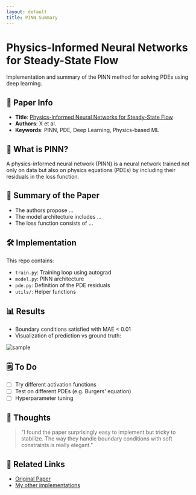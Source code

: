 ```yaml
---
layout: default
title: PINN Summary
---
```


# Physics-Informed Neural Networks for Steady-State Flow

Implementation and summary of the PINN method for solving PDEs using deep learning.

## 🔗 Paper Info

- **Title**: [Physics-Informed Neural Networks for Steady-State Flow](https://arxiv.org/abs/xxxx.xxxxx)
- **Authors**: X et al.
- **Keywords**: PINN, PDE, Deep Learning, Physics-based ML

## 🧠 What is PINN?

A physics-informed neural network (PINN) is a neural network trained not only on data but also on physics equations (PDEs) by including their residuals in the loss function.

## 📝 Summary of the Paper

- The authors propose ...
- The model architecture includes ...
- The loss function consists of ...

## 🛠️ Implementation

This repo contains:
- `train.py`: Training loop using autograd
- `model.py`: PINN architecture
- `pde.py`: Definition of the PDE residuals
- `utils/`: Helper functions

## 📊 Results

- Boundary conditions satisfied with MAE < 0.01
- Visualization of prediction vs ground truth:

![sample](./assets/pinn_result.png)

## 🗒️ To Do

- [ ] Try different activation functions
- [ ] Test on different PDEs (e.g. Burgers' equation)
- [ ] Hyperparameter tuning

## 💬 Thoughts

> "I found the paper surprisingly easy to implement but tricky to stabilize. The way they handle boundary conditions with soft constraints is really elegant."

## 📎 Related Links

- [Original Paper](https://arxiv.org/abs/xxxx.xxxxx)
- [My other implementations](https://github.com/skato)
